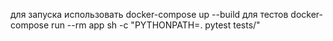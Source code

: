 для запуска использовать docker-compose up --build
для тестов docker-compose run --rm app sh -c "PYTHONPATH=. pytest tests/"
